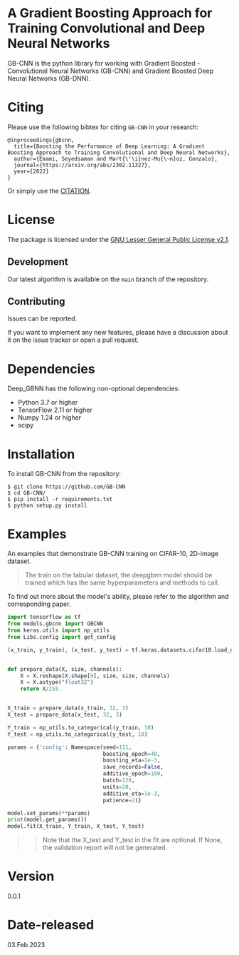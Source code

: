 # A Gradient Boosting Approach for Training Convolutional and Deep Neural Networks 	

GB-CNN is the python library for working with Gradient Boosted - Convolutional Neural Networks (GB-CNN) and Gradient Boosted Deep Neural Networks (GB-DNN).


# Citing

Please use the following bibtex for citing `GB-CNN` in your research:

```
@inproceedings{gbcnn,
  title={Boosting the Performance of Deep Learning: A Gradient Boosting Approach to Training Convolutional and Deep Neural Networks},
  author={Emami, Seyedsaman and Mart{\'\i}nez-Mu{\~n}oz, Gonzalo},
  journal={https://arxiv.org/abs/2302.11327},
  year={2022}
}
```
Or simply use the [CITATION](CITATION.cff).

License
=======

The package is licensed under the [GNU Lesser General Public License v2.1](https://github.com/GAA-UAM/GBNN/blob/main/LICENSE).

Development
-----------

Our latest algorithm is available on the `main` branch of the repository.

Contributing
------------

Issues can be reported.

If you want to implement any new features, please have a discussion about it on the issue tracker or open a pull request.



# Dependencies

Deep_GBNN has the following non-optional dependencies:

- Python 3.7 or higher
- TensorFlow 2.11 or higher
- Numpy 1.24 or higher
- scipy

Installation
============

To install GB-CNN from the repository:

```
$ git clone https://github.com/GB-CNN
$ cd GB-CNN/
$ pip install -r requirements.txt
$ python setup.py install
```

Examples
========

An examples that demonstrate GB-CNN training on CIFAR-10, 2D-image dataset.

> The train on the tabular dataset, the deepgbnn model should be trained which has the same hyperparameters and methods to call.

 To find out more about the model's ability, please refer to the algorithm and corresponding paper.

```Python
import tensorflow as tf
from models.gbcnn import GBCNN
from keras.utils import np_utils
from Libs.config import get_config

(x_train, y_train), (x_test, y_test) = tf.keras.datasets.cifar10.load_data()


def prepare_data(X, size, channels):
    X = X.reshape(X.shape[0], size, size, channels)
    X = X.astype("float32")
    return X/255.


X_train = prepare_data(x_train, 32, 3)
X_test = prepare_data(x_test, 32, 3)

Y_train = np_utils.to_categorical(y_train, 10)
Y_test = np_utils.to_categorical(y_test, 10)

params = {'config': Namespace(seed=111,
                              boosting_epoch=40,
                              boosting_eta=1e-3,
                              save_records=False,
                              additive_epoch=100,
                              batch=128,
                              units=20,
                              additive_eta=1e-3,
                              patience=2)}

model.set_params(**params)
print(model.get_params())
model.fit(X_train, Y_train, X_test, Y_test)
```

>> Note that the X_test and Y_test in the fit are optional. If None, the validation report will not be generated.
>>


# Version

0.0.1

# Date-released

03.Feb.2023
